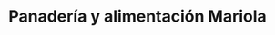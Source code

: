 ---
title: "Panadería y alimentación Mariola"
url: /leganes/panaderia-y-alimentacion-mariola/
shop: panadería
---